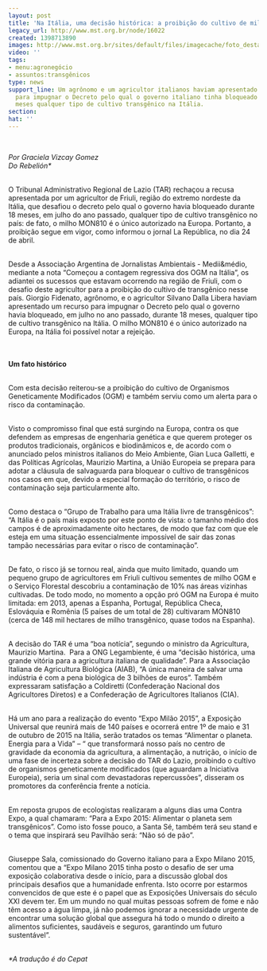 ```yaml
---
layout: post
title: 'Na Itália, uma decisão histórica: a proibição do cultivo de milho transgênico'
legacy_url: http://www.mst.org.br/node/16022
created: 1398713890
images: http://www.mst.org.br/sites/default/files/imagecache/foto_destaque/transgenicos.jpg
video: ''
tags:
- menu:agronegócio
- assuntos:transgênicos
type: news
support_line: Um agrônomo e um agricultor italianos haviam apresentado um recurso
  para impugnar o Decreto pelo qual o governo italiano tinha bloqueado durante 18
  meses qualquer tipo de cultivo transgênico na Itália.
section: 
hat: ''
---
```

<p>&nbsp;</p><p><em>Por Graciela Vizcay Gomez<br>Do Rebelión*</em></p><p><br>O Tribunal Administrativo Regional de Lazio (TAR) rechaçou a recusa apresentada por um agricultor de Friuli, região do extremo nordeste da Itália, que desafiou o decreto pelo qual o governo havia bloqueado durante 18 meses, em julho do ano passado, qualquer tipo de cultivo transgênico no país: de fato, o milho MON810 é o único autorizado na Europa. Portanto, a proibição segue em vigor, como informou o jornal La República, no dia 24 de abril.</p><div><br>Desde a Associação Argentina de Jornalistas Ambientais - Medii&amp;médio, mediante a nota “Começou a contagem regressiva dos OGM na Itália”, os adiantei os sucessos que estavam ocorrendo na região de Friuli, com o desafio deste agricultor para a proibição do cultivo de transgênico nesse país. Giorgio Fidenato, agrônomo, e o agricultor Silvano Dalla Libera haviam apresentado um recurso para impugnar o Decreto pelo qual o governo havia bloqueado, em julho no ano passado, durante 18 meses, qualquer tipo de cultivo transgênico na Itália. O milho MON810 é o único autorizado na Europa, na Itália foi possível notar a rejeição.</div><p><br><br><strong>Um fato histórico</strong></p><p><br>Com esta decisão reiterou-se a proibição do cultivo de Organismos Geneticamente Modificados (OGM) e também serviu como um alerta para o risco da contaminação.</p><p><br>Visto o compromisso final que está surgindo na Europa, contra os que defendem as empresas de engenharia genética e que querem proteger os produtos tradicionais, orgânicos e biodinâmicos e, de acordo com o anunciado pelos ministros italianos do Meio Ambiente, Gian Luca Galletti, e das Políticas Agrícolas, Maurizio Martina, a União Europeia se prepara para adotar a cláusula de salvaguarda para bloquear o cultivo de transgênicos nos casos em que, devido a especial formação do território, o risco de contaminação seja particularmente alto.</p><p><br>Como destaca o “Grupo de Trabalho para uma Itália livre de transgênicos”: “A Itália é o país mais exposto por este ponto de vista: o tamanho médio dos campos é de aproximadamente oito hectares, de modo que faz com que ele esteja em uma situação essencialmente impossível de sair das zonas tampão necessárias para evitar o risco de contaminação”.</p><p><br>De fato, o risco já se tornou real, ainda que muito limitado, quando um pequeno grupo de agricultores em Friuli cultivou sementes de milho OGM e o Serviço Florestal descobriu a contaminação de 10% nas áreas vizinhas cultivadas. De todo modo, no momento a opção pró OGM na Europa é muito limitada: em 2013, apenas a Espanha, Portugal, República Checa, Eslováquia e Romênia (5 países de um total de 28) cultivaram MON810 (cerca de 148 mil hectares de milho transgênico, quase todos na Espanha).</p><p><br>A decisão do TAR é uma “boa notícia”, segundo o ministro da Agricultura, Maurizio Martina. &nbsp;Para a ONG Legambiente, é uma “decisão histórica, uma grande vitória para a agricultura italiana de qualidade”. Para a Associação Italiana de Agricultura Biológica (AIAB), “A única maneira de salvar uma indústria é com a pena biológica de 3 bilhões de euros”. Também expressaram satisfação a Coldiretti (Confederação Nacional dos Agricultores Diretos) e a Confederação de Agricultores Italianos (CIA).</p><p><br>Há um ano para a realização do evento “Expo Milão 2015”, a Exposição Universal que reunirá mais de 140 países e ocorrerá entre 1º de maio e 31 de outubro de 2015 na Itália, serão tratados os temas “Alimentar o planeta. Energia para a Vida” – “ que transformará nosso país no centro de gravidade da economia da agricultura, a alimentação, a nutrição, o início de uma fase de incerteza sobre a decisão do TAR do Lazio, proibindo o cultivo de organismos geneticamente modificados (que aguardam a Iniciativa Europeia), seria um sinal com devastadoras repercussões”, disseram os promotores da conferência frente a notícia.</p><p><br>Em reposta grupos de ecologistas realizaram a alguns dias uma Contra Expo, a qual chamaram: “Para a Expo 2015: Alimentar o planeta sem transgênicos”. Como isto fosse pouco, a Santa Sé, também terá seu stand e o tema que inspirará seu Pavilhão será: “Não só de pão”.</p><p><br>Giuseppe Sala, comissionado do Governo italiano para a Expo Milano 2015, comentou que a “Expo Milano 2015 tinha posto o desafio de ser uma exposição colaborativa desde o início, para a discussão global dos principais desafios que a humanidade enfrenta. Isto ocorre por estarmos convencidos de que este é o papel que as Exposições Universais do século XXI devem ter. Em um mundo no qual muitas pessoas sofrem de fome e não têm acesso a água limpa, já não podemos ignorar a necessidade urgente de encontrar uma solução global que assegura há todo o mundo o direito a alimentos suficientes, saudáveis e seguros, garantindo um futuro sustentável”.</p><p><br><em>*A tradução é do Cepat</em></p><p>&nbsp;</p>
